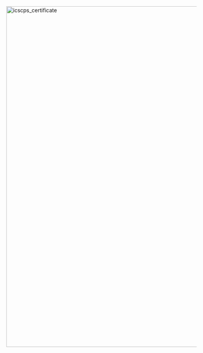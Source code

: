 <img width="899" alt="icscps_certificate" src="https://github.com/user-attachments/assets/17f27252-83bb-4cfd-ad1e-b93e0885390f" />
